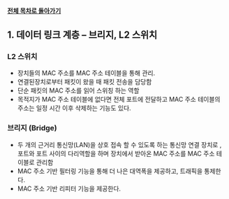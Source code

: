#### [전체 목차로 돌아가기](../README.md)
## 1. 데이터 링크 계층 – 브리지, L2 스위치
### L2 스위치
- 장치들의 MAC 주소를 MAC 주소 테이블을 통해 관리.
- 연결된장치로부터 패킷이 왔을 때 패킷 전송을 담당함
- 단순 패킷의 MAC 주소를 읽어 스위칭 하는 역할
- 목적지가 MAC 주소 테이블에 없다면 전체 포트에 전달하고 MAC 주소 테이블의 주소는 일정 시간 이후 삭제하는 기능도 있다.

### 브리지 (Bridge)
- 두 개의 근거리 통신망(LAN)을 상호 접속 할 수 있도록 하는 통신망 연결 장치로 , 포트와 포트 사이의 다리역할을 하며 장치에서 받아온 MAC 주소를 MAC 주소 테이블로 관리함
- MAC 주소 기반 필터링 기능을 통해 더 나은 대역폭을 제공하고, 트래픽을 통제한다. 
- MAC 주소 기반 리피터 기능을 제공한다.